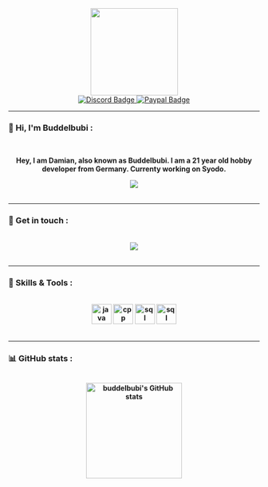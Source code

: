 <div align="center">
    <img src="https://buddelbubi.xyz/assets/images/syodo-small-400x400.png" width="175"/>
</div>

<div align="center">
    <a href="https://discord.syodo.xyz">
        <img src="https://img.shields.io/discord/991753247788371978?color=576CEC&label=Discord&logo=discord&logoColor=white&style=for-the-badge" alt="Discord Badge"/>
    </a>
    <a href="https://www.paypal.com/paypalme/buddelbubi">
        <img src="https://img.shields.io/badge/plis-Logo?color=576CEC&label=Donate&style=for-the-badge&logo=paypal&logoColor=white" alt="Paypal Badge"/>
    </a>
</div>

---

### 👋 Hi, I'm Buddelbubi :
</br>

<p align="center"><b>Hey, I am Damian, also known as Buddelbubi.
I am a 21 year old hobby developer from Germany. Currenty working on Syodo.<b/><p/>
<div align="center">
	<a href="https://visitcount.itsvg.in">
		<img src="https://komarev.com/ghpvc/?username=buddelbubi&color=576CEC&style=for-the-badge&logo=" />
	</a>
</div>
</br>

---

### 🛒 Get in touch : 
</br>
<div align="center">
    <a href="https://discord.com/users/468499875718234112">
		<img src="https://discord.c99.nl/widget/theme-4/468499875718234112.png">
	</a>
</div>
</br>

---

### 🧰 Skills & Tools :
</br>
<div align="center">
  <img height="40" src="https://cdn-icons-png.flaticon.com/512/226/226777.png" alt="java" title="Java" />
  <img height="40" src="https://cdn-icons-png.flaticon.com/512/6132/6132222.png" alt="cpp" title="Cpp" />
  <img height="40" src="https://upload.wikimedia.org/wikipedia/commons/thumb/c/cf/Python_logo_51.svg/1200px-Python_logo_51.svg.png" alt="sql" title="Python" />
  <img height="40" src="https://cdn.icon-icons.com/icons2/1508/PNG/512/mysqlworkbench_103806.png" alt="sql" title="Sql" />
</div>
</br>

---

### 📊 GitHub stats :
</br>
<div align="center">
    <a href="https://github.com/buddelbubi">
		<img alt="buddelbubi's GitHub stats" src="https://github-readme-stats.vercel.app/api?username=buddelbubi&show_icons=true&bg_color=00000000&title_color=f1f1f1&text_color=8491a0&icon_color=576CEC&hide_border=true" height="192px"/>
	</a>
</div>
</br>
